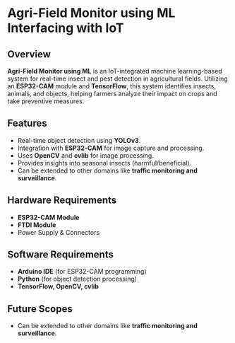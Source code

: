# Agri-Field Monitor using ML Interfacing with IoT

## Overview  
**Agri-Field Monitor using ML** is an IoT-integrated machine learning-based system for real-time insect and pest detection in agricultural fields. Utilizing an **ESP32-CAM** module and **TensorFlow**, this system identifies insects, animals, and objects, helping farmers analyze their impact on crops and take preventive measures.  

## Features  
- Real-time object detection using **YOLOv3**.  
- Integration with **ESP32-CAM** for image capture and processing.  
- Uses **OpenCV** and **cvlib** for image processing.  
- Provides insights into seasonal insects (harmful/beneficial).  
- Can be extended to other domains like **traffic monitoring and surveillance**.  

## Hardware Requirements  
- **ESP32-CAM Module**  
- **FTDI Module**  
- Power Supply & Connectors  

## Software Requirements  
- **Arduino IDE** (for ESP32-CAM programming)  
- **Python** (for object detection processing)  
- **TensorFlow, OpenCV, cvlib**  

## Future Scopes  
- Can be extended to other domains like **traffic monitoring and surveillance**.



